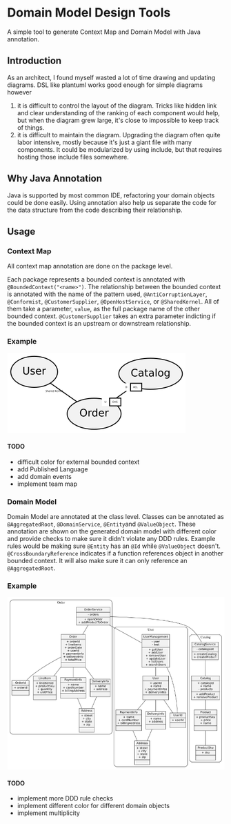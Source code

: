 # Domain Model Design Tools

A simple tool to generate Context Map and Domain Model with Java annotation.

## Introduction

As an architect, I found myself wasted a lot of time drawing and updating diagrams.
DSL like plantuml works good enough for simple diagrams however

1. it is difficult to control the layout of the diagram.
   Tricks like hidden link and clear understanding of the ranking of each component would help,
   but when the diagram grew large, it's close to impossible to keep track of things.
1. it is difficult to maintain the diagram.
   Upgrading the diagram often quite labor intensive, mostly because it's just a giant file with many components.
   It could be modularized by using include, but that requires hosting those include files somewhere.
   
## Why Java Annotation

Java is supported by most common IDE, refactoring your domain objects could be done easily.
Using annotation also help us separate the code for the data structure from the code describing their relationship. 

## Usage

### Context Map

All context map annotation are done on the package level.

Each package represents a bounded context is annotated with `@BoundedContext("<name>")`.
The relationship between the bounded context is annotated with the name of the pattern used, `@AntiCorruptionLayer`, `@Conformist`, `@CustomerSupplier`, `@OpenHostService`, or `@SharedKernel`.
All of them take a parameter, `value`, as the full package name of the other bounded context.
`@CustomerSupplier` takes an extra parameter indicting if the bounded context is an upstream or downstream relationship.

### Example

![context map](context_map.svg)

#### TODO

* difficult color for external bounded context
* add Published Language
* add domain events
* implement team map

### Domain Model

Domain Model are annotated at the class level.
Classes can be annotated as `@AggregatedRoot`, `@DomainService`, `@Entity`and `@ValueObject`.
These annotation are shown on the generated domain model with different color and provide checks to make sure it didn't violate any DDD rules.
Example rules would be making sure `@Entity` has an `@Id` while `@ValueObject` doesn't.
`@CrossBoundaryReference` indicates if a function references object in another bounded context.
It will also make sure it can only reference an `@AggregatedRoot`.

### Example

![domain model](domain_model.svg)

#### TODO

* implement more DDD rule checks
* implement different color for different domain objects
* implement multiplicity


